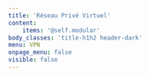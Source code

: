 ```yaml
---
title: 'Réseau Privé Virtuel'
content:
    items: '@self.modular'
body_classes: 'title-h1h2 header-dark'
menu: VPN
onpage_menu: false
visible: false
---
```


